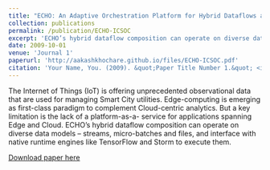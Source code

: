```yaml
---
title: "ECHO: An Adaptive Orchestration Platform for Hybrid Dataflows across Cloud and Edge"
collection: publications
permalink: /publication/ECHO-ICSOC
excerpt: 'ECHO’s hybrid dataflow composition can operate on diverse data models – streams, micro-batches and files, and interface with native runtime engines like TensorFlow and Storm to execute them.'
date: 2009-10-01
venue: 'Journal 1'
paperurl: 'http://aakashkhochare.github.io/files/ECHO-ICSOC.pdf'
citation: 'Your Name, You. (2009). &quot;Paper Title Number 1.&quot; <i>Journal 1</i>. 1(1).'
---
```

The Internet of Things (IoT) is offering unprecedented observational data that
are used for managing Smart City utilities. Edge-computing is emerging as first-class paradigm to complement
Cloud-centric analytics. But a key limitation is the lack of a platform-as-a-
service for applications spanning Edge and Cloud. ECHO’s hybrid dataflow composition can operate on diverse data models – streams, micro-batches and files, and interface with native runtime engines like TensorFlow and Storm to execute them.

[Download paper here](http://aakashkhochare.github.io/files/ECHO-ICSOC.pdf)


